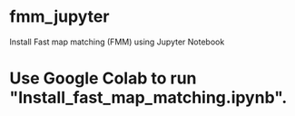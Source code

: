 # fmm_jupyter
Install Fast map matching (FMM) using Jupyter Notebook

# Use Google Colab to run "Install_fast_map_matching.ipynb".
